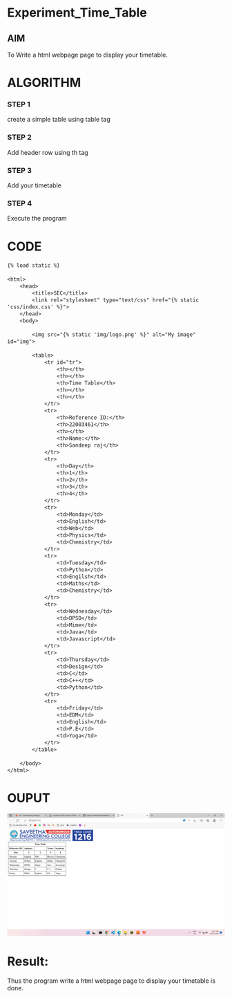 # Experiment_Time_Table

## AIM
To Write a html webpage page to display your timetable.

# ALGORITHM
### STEP 1
create a simple table using table tag
### STEP 2
Add header row using th tag
### STEP 3
Add your timetable
### STEP 4
Execute the program

# CODE
~~~
{% load static %}

<html>
    <head>
        <title>SEC</title>
        <link rel="stylesheet" type="text/css" href="{% static 'css/index.css' %}">
    </head>
    <body>
    
        <img src="{% static 'img/logo.png' %}" alt="My image" id="img">
        
        <table>
            <tr id="tr">
                <th></th>
                <th></th>
                <th>Time Table</th>
                <th></th>
                <th></th>
            </tr>
            <tr>
                <th>Reference ID:</th>
                <th>22003461</th>
                <th></th>
                <th>Name:</th>
                <th>Sandeep raj</th>
            </tr>
            <tr>
                <th>Day</th>
                <th>1</th>
                <th>2</th>
                <th>3</th>
                <th>4</th>
            </tr>
            <tr>
                <td>Monday</td>
                <td>English</td>
                <td>Web</td>
                <td>Physics</td>
                <td>Chemistry</td>
            </tr>
            <tr>
                <td>Tuesday</td>
                <td>Python</td>
                <td>Engilsh</td>
                <td>Maths</td>
                <td>Chemistry</td>
            </tr>
            <tr>
                <td>Wednesday</td>
                <td>DPSD</td>
                <td>Mime</td>
                <td>Java</td>
                <td>Javascript</td>
            </tr>
            <tr>
                <td>Thursday</td>
                <td>Design</td>
                <td>C</td>
                <td>C++</td>
                <td>Python</td>
            </tr>
            <tr>
                <td>Friday</td>
                <td>EDM</td>
                <td>English</td>
                <td>P.E</td>
                <td>Yoga</td>
            </tr>
        </table>
    
    </body>
</html>

~~~
# OUPUT
![output2](time.png)

# Result:
Thus the program write a html webpage page to display your timetable is done.
